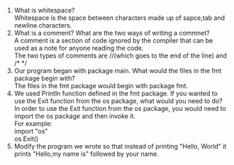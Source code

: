1. What is whitespace?  
Whitespace is the space between characters made up of sapce,tab and newline characters.  
2. What is a comment? What are the two ways of writing a commnet?  
A comment is a section of code ignored by the compiler that can be used as a note for anyone reading the code.  
The two types of comments are //(which goes to the end of the line) and /* */  
3. Our program began with package main. What would the files in the fmt package begin with?  
The files in the fmt package would begin with package fmt.  
4. We used Println function defined in the fmt package. If you wanted to use the Exit function from the os package, what would you need to do?  
In order to use the Exit function from the os package, you would need to import the os package and then invoke it.  
For example:  
import "os"  
os.Exit()  
6. Modify the program we wrote so that instead of printing "Hello, World" it prints "Hello,my name is" followed by your name.  
